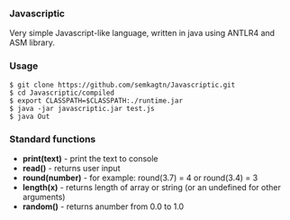 ### Javascriptic
Very simple Javascript-like language,
written in java using ANTLR4 and ASM library.

### Usage
    $ git clone https://github.com/semkagtn/Javascriptic.git
    $ cd Javascriptic/compiled
    $ export CLASSPATH=$CLASSPATH:./runtime.jar
    $ java -jar javascriptic.jar test.js
    $ java Out

### Standard functions
*    **print(text)** - print the text to console
*    **read()** - returns user input
*    **round(number)** - for example: round(3.7) = 4 or round(3.4) = 3
*    **length(x)** - returns length of array or string (or an undefined for other arguments)
*    **random()** - returns anumber from 0.0 to 1.0
